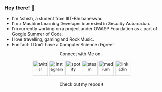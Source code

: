 ### Hey there! :wave:
-  I'm Ashish, a student from IIIT-Bhubaneswar.
-  I'm a Machine Learning Developer interested in Security Automation.
-  I’m currently working on a project under OWASP Foundation as a part of Google Summer of Code.
-  I love travelling, gaming and Rock Music.
-  Fun fact: I Don't have a Computer Science degree! 

<p align="center">
   Connect with Me on:-
  </p>
<p align="center">
<a href="https://twitter.com/D3ad_Gh0st1"><img src="https://img.icons8.com/color/96/000000/twitter-squared.png" width="50px" alt="twitter"/></a>	
<a href="https://www.instagram.com/malikashish47/"><img src="https://img.icons8.com/color/96/000000/instagram-new.png" width="50px" alt="instagram"/></a>	
<a href="https://open.spotify.com/user/4tvdophd9tr3l0d0e7y3yoq9x"><img src="https://img.icons8.com/color/96/000000/spotify--v1.png" width="50px" alt="spotify"/></a>	
<a href="https://steamcommunity.com/id/ashmal47/"><img src="https://img.icons8.com/fluent/96/000000/steam.png" width="50px" alt="steam"/></a>	
<a href="https://medium.com/@malikashish493"><img src="https://img.icons8.com/color/96/000000/medium.png" width="50px" alt="medium"/></a>	
<a href="https://www.linkedin.com/in/ashishmalik47/"><img src="https://img.icons8.com/color/96/000000/linkedin.png" width="50px" alt="linkedin"/></a>
</p>

<p align="center">
Check out my repos ⬇️  
</p>
